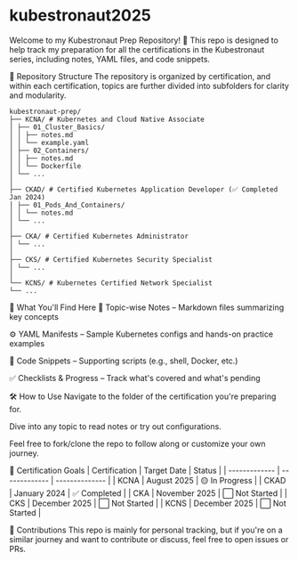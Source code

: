 # kubestronaut2025

Welcome to my Kubestronaut Prep Repository! 🚀
This repo is designed to help track my preparation for all the certifications in the Kubestronaut series, including notes, YAML files, and code snippets.

📁 Repository Structure
The repository is organized by certification, and within each certification, topics are further divided into subfolders for clarity and modularity.
```
kubestronaut-prep/
├── KCNA/ # Kubernetes and Cloud Native Associate
│ ├── 01_Cluster_Basics/
│ │ ├── notes.md
│ │ └── example.yaml
│ ├── 02_Containers/
│ │ ├── notes.md
│ │ └── Dockerfile
│ └── ...
│
├── CKAD/ # Certified Kubernetes Application Developer (✅ Completed Jan 2024)
│ ├── 01_Pods_And_Containers/
│ │ └── notes.md
│ └── ...
│
├── CKA/ # Certified Kubernetes Administrator
│ └── ...
│
├── CKS/ # Certified Kubernetes Security Specialist
│ └── ...
│
└── KCNS/ # Kubernetes Certified Network Specialist
└── ...
```

📌 What You'll Find Here
📒 Topic-wise Notes – Markdown files summarizing key concepts

⚙️ YAML Manifests – Sample Kubernetes configs and hands-on practice examples

🧪 Code Snippets – Supporting scripts (e.g., shell, Docker, etc.)

✅ Checklists & Progress – Track what's covered and what's pending

🛠️ How to Use
Navigate to the folder of the certification you're preparing for.

Dive into any topic to read notes or try out configurations.

Feel free to fork/clone the repo to follow along or customize your own journey.

📅 Certification Goals
| Certification | Target Date   | Status         |
| ------------- | ------------- | -------------- |
| KCNA          | August 2025   | 🟡 In Progress |
| CKAD          | January 2024  | ✅ Completed    |
| CKA           | November 2025 | ⬜ Not Started  |
| CKS           | December 2025 | ⬜ Not Started  |
| KCNS          | December 2025 | ⬜ Not Started  |

🙌 Contributions
This repo is mainly for personal tracking, but if you're on a similar journey and want to contribute or discuss, feel free to open issues or PRs.
